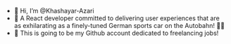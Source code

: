- 👋 Hi, I’m @Khashayar-Azari
- 👀 A React developer committed to delivering user experiences that are as exhilarating as a finely-tuned German sports car on the Autobahn! 🚗💨
- 🌱 This is going to be my Github account dedicated to freelancing jobs!
